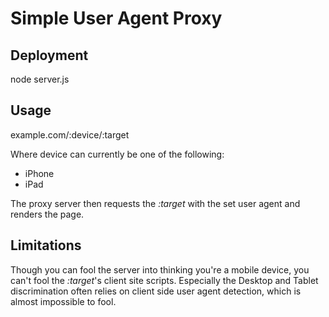# Simple User Agent Proxy

## Deployment

  node server.js

## Usage

example.com/:device/:target

Where device can currently be one of the following:

* iPhone
* iPad

The proxy server then requests the *:target* with the set user agent and renders the page.

## Limitations

Though you can fool the server into thinking you're a mobile device, you can't fool the *:target*'s client site scripts. Especially the Desktop and Tablet discrimination often relies on client side user agent detection, which is almost impossible to fool.
